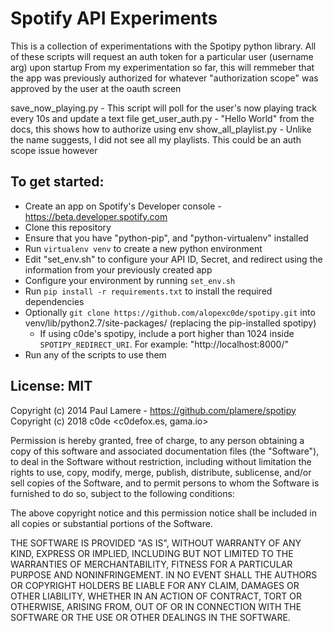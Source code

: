# Spotify API Experiments

This is a collection of experimentations with the Spotipy python library.
All of these scripts will request an auth token for a particular user (username arg) upon startup
From my experimentation so far, this will remmeber that the app was previously authorized for whatever "authorization scope" was approved by the user at the oauth screen

save_now_playing.py - This script will poll for the user's now playing track every 10s and update a text file
get_user_auth.py - "Hello World" from the docs, this shows how to authorize using env
show_all_playlist.py - Unlike the name suggests, I did not see all my playlists. This could be an auth scope issue however

## To get started:
* Create an app on Spotify's Developer console - https://beta.developer.spotify.com
* Clone this repository
* Ensure that you have "python-pip", and "python-virtualenv" installed
* Run `virtualenv venv` to create a new python environment
* Edit "set_env.sh" to configure your API ID, Secret, and redirect using the information from your previously created app
* Configure your environment by running `set_env.sh`
* Run `pip install -r requirements.txt` to install the required dependencies
* Optionally `git clone https://github.com/alopexc0de/spotipy.git` into venv/lib/python2.7/site-packages/ (replacing the pip-installed spotipy)
    * If using c0de's spotipy, include a port higher than 1024 inside `SPOTIPY_REDIRECT_URI`. For example: "http://localhost:8000/"
* Run any of the scripts to use them

## License: MIT
Copyright (c) 2014 Paul Lamere - https://github.com/plamere/spotipy
Copyright (c) 2018 c0de <c0defox.es, gama.io>

Permission is hereby granted, free of charge, to any person obtaining a copy of this software and associated documentation files (the "Software"), to deal in the Software without restriction, including without limitation the rights to use, copy, modify, merge, publish, distribute, sublicense, and/or sell copies of the Software, and to permit persons to whom the Software is furnished to do so, subject to the following conditions:

The above copyright notice and this permission notice shall be included in all copies or substantial portions of the Software.

THE SOFTWARE IS PROVIDED "AS IS", WITHOUT WARRANTY OF ANY KIND, EXPRESS OR IMPLIED, INCLUDING BUT NOT LIMITED TO THE WARRANTIES OF MERCHANTABILITY, FITNESS FOR A PARTICULAR PURPOSE AND NONINFRINGEMENT. IN NO EVENT SHALL THE AUTHORS OR COPYRIGHT HOLDERS BE LIABLE FOR ANY CLAIM, DAMAGES OR OTHER LIABILITY, WHETHER IN AN ACTION OF CONTRACT, TORT OR OTHERWISE, ARISING FROM, OUT OF OR IN CONNECTION WITH THE SOFTWARE OR THE USE OR OTHER DEALINGS IN THE SOFTWARE.